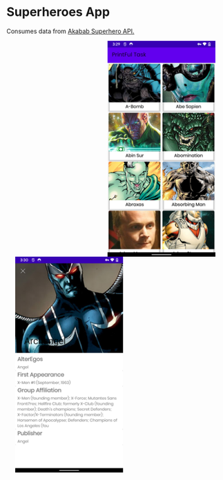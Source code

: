 # Superheroes App

Consumes data from [Akabab Superhero API.]("https://akabab.github.io/superhero-api/api/")

<img src="screenshots/home.png" width="250" align="right" hspace="20">
<img src="screenshots/profile.png" width="250" align="left" hspace="20">


